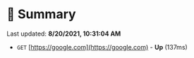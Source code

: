 # 📖 Summary
Last updated: **8/20/2021, 10:31:04 AM**

- `GET` [https://google.com](https://google.com) - **Up** (137ms)
